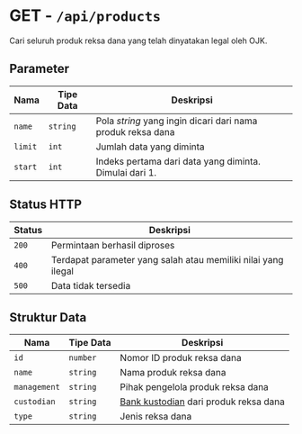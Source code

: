 # GET - `/api/products`

Cari seluruh produk reksa dana yang telah dinyatakan legal oleh OJK.

## Parameter

**Nama** | **Tipe Data** | **Deskripsi**
---- | ---- | ---------
`name` | `string` | Pola _string_ yang ingin dicari dari nama produk reksa dana
`limit` | `int` | Jumlah data yang diminta
`start` | `int` | Indeks pertama dari data yang diminta. Dimulai dari 1.

## Status HTTP

**Status** | **Deskripsi**
------ | ---------
`200` | Permintaan berhasil diproses
`400` | Terdapat parameter yang salah atau memiliki nilai yang ilegal
`500` | Data tidak tersedia

## Struktur Data

**Nama** | **Tipe Data** | **Deskripsi**
---- | ---- | ---------
`id` | `number` | Nomor ID produk reksa dana
`name` | `string` | Nama produk reksa dana
`management` | `string` | Pihak pengelola produk reksa dana
`custodian` | `string` | [Bank kustodian](https://id.wikipedia.org/wiki/Bank_kustodian) dari produk reksa dana
`type` | `string` | Jenis reksa dana
